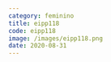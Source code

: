 ```yaml
---
category: feminino
title: eipp118
code: eipp118
image: /images/eipp118.png
date: 2020-08-31
---
```

